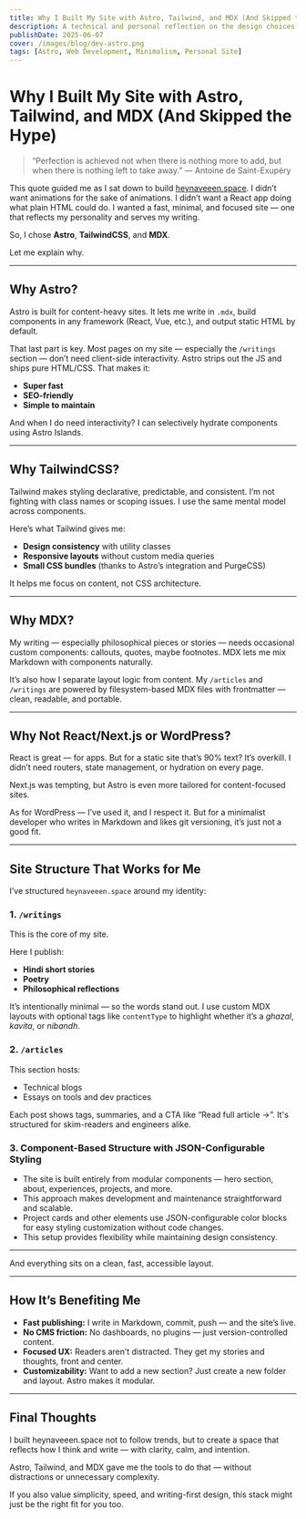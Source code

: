 ```yaml
---
title: Why I Built My Site with Astro, Tailwind, and MDX (And Skipped the Hype)
description: A technical and personal reflection on the design choices behind heynaveeen.space — and why I didn’t follow the trend.
publishDate: 2025-06-07
cover: /images/blog/dev-astro.png
tags: [Astro, Web Development, Minimalism, Personal Site]
---
```


# Why I Built My Site with Astro, Tailwind, and MDX (And Skipped the Hype)

> “Perfection is achieved not when there is nothing more to add, but when there is nothing left to take away.” — Antoine de Saint-Exupéry

This quote guided me as I sat down to build [heynaveeen.space](https://heynaveeen.space). I didn’t want animations for the sake of animations. I didn’t want a React app doing what plain HTML could do. I wanted a fast, minimal, and focused site — one that reflects my personality and serves my writing.

So, I chose **Astro**, **TailwindCSS**, and **MDX**.

Let me explain why.

---

## Why Astro?

Astro is built for content-heavy sites. It lets me write in `.mdx`, build components in any framework (React, Vue, etc.), and output static HTML by default.

That last part is key. Most pages on my site — especially the `/writings` section — don’t need client-side interactivity. Astro strips out the JS and ships pure HTML/CSS. That makes it:

- **Super fast**
- **SEO-friendly**
- **Simple to maintain**

And when I do need interactivity? I can selectively hydrate components using Astro Islands.

---

## Why TailwindCSS?

Tailwind makes styling declarative, predictable, and consistent. I’m not fighting with class names or scoping issues. I use the same mental model across components.

Here’s what Tailwind gives me:

- **Design consistency** with utility classes
- **Responsive layouts** without custom media queries
- **Small CSS bundles** (thanks to Astro’s integration and PurgeCSS)

It helps me focus on content, not CSS architecture.

---

## Why MDX?

My writing — especially philosophical pieces or stories — needs occasional custom components: callouts, quotes, maybe footnotes. MDX lets me mix Markdown with components naturally.

It’s also how I separate layout logic from content. My `/articles` and `/writings` are powered by filesystem-based MDX files with frontmatter — clean, readable, and portable.

---

## Why Not React/Next.js or WordPress?

React is great — for apps. But for a static site that’s 90% text? It’s overkill. I didn’t need routers, state management, or hydration on every page.

Next.js was tempting, but Astro is even more tailored for content-focused sites.

As for WordPress — I’ve used it, and I respect it. But for a minimalist developer who writes in Markdown and likes git versioning, it’s just not a good fit.

---

## Site Structure That Works for Me

I’ve structured `heynaveeen.space` around my identity:

### 1. `/writings`
This is the core of my site.

Here I publish:
- **Hindi short stories**
- **Poetry**
- **Philosophical reflections**

It’s intentionally minimal — so the words stand out. I use custom MDX layouts with optional tags like `contentType` to highlight whether it’s a *ghazal*, *kavita*, or *nibandh*.

### 2. `/articles`
This section hosts:
- Technical blogs
- Essays on tools and dev practices

Each post shows tags, summaries, and a CTA like “Read full article →”. It's structured for skim-readers and engineers alike.

### 3. Component-Based Structure with JSON-Configurable Styling

* The site is built entirely from modular components — hero section, about, experiences, projects, and more.
* This approach makes development and maintenance straightforward and scalable.
* Project cards and other elements use JSON-configurable color blocks for easy styling customization without code changes.
* This setup provides flexibility while maintaining design consistency.

---


And everything sits on a clean, fast, accessible layout.

---

## How It’s Benefiting Me

- **Fast publishing:** I write in Markdown, commit, push — and the site’s live.
- **No CMS friction:** No dashboards, no plugins — just version-controlled content.
- **Focused UX:** Readers aren’t distracted. They get my stories and thoughts, front and center.
- **Customizability:** Want to add a new section? Just create a new folder and layout. Astro makes it modular.

---

## Final Thoughts

I built heynaveeen.space not to follow trends, but to create a space that reflects how I think and write — with clarity, calm, and intention.

Astro, Tailwind, and MDX gave me the tools to do that — without distractions or unnecessary complexity.

If you also value simplicity, speed, and writing-first design, this stack might just be the right fit for you too.
